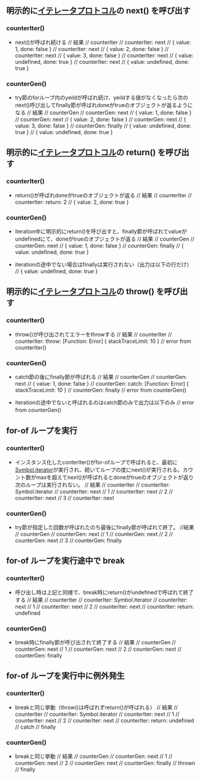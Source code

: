 ## 明示的に[イテレータプロトコル](https://developer.mozilla.org/ja/docs/Web/JavaScript/Reference/Iteration_protocols)の next() を呼び出す

### counterIter()
- next()が呼ばれ続ける
  // 結果
  // counterIter
  // counterIter: next
  // { value: 1, done: false }
  // counterIter: next
  // { value: 2, done: false }
  // counterIter: next
  // { value: 3, done: false }
  // counterIter: next
  // { value: undefined, done: true }
  // counterIter: next
  // { value: undefined, done: true }

### counterGen()
- try節のforループ内のyeildが呼ばれ続け、yeildする値がなくなったら次のnext()呼び出してfinally節が呼ばれdoneがtrueのオブジェクトが返るようになる
  // 結果
  // counterGen
  // counterGen: next
  // { value: 1, done: false }
  // counterGen: next
  // { value: 2, done: false }
  // counterGen: next
  // { value: 3, done: false }
  // counterGen: finally
  // { value: undefined, done: true }
  // { value: undefined, done: true }

## 明示的に[イテレータプロトコル](https://developer.mozilla.org/ja/docs/Web/JavaScript/Reference/Iteration_protocols)の return() を呼び出す

### counterIter()
- return()が呼ばれdoneがtrueのオブジェクトが返る
  // 結果
  // counterIter
  // counterIter: return: 2
  // { value: 2, done: true }

### counterGen()
- iteration中に明示的にreturn()を呼び出すと、finally節が呼ばれてvalueがundefinedにて、doneがtrueのオブジェクトが返る
  // 結果
  // counterGen
  // counterGen: next
  // { value: 1, done: false }
  // counterGen: finally
  // { value: undefined, done: true }

- iterationの途中でない場合はfinallyは実行されない（出力は以下の行だけ）
  // { value: undefined, done: true }

## 明示的に[イテレータプロトコル](https://developer.mozilla.org/ja/docs/Web/JavaScript/Reference/Iteration_protocols)の throw() を呼び出す
### counterIter()
- throw()が呼び出されてエラーをthrowする
  // 結果
  // counterIter
  // counterIter: throw: [Function: Error] { stackTraceLimit: 10 }
  // error from counterIter()

### counterGen()
- catch節の後にfinally節が呼ばれる
    // 結果
    // counterGen
    // counterGen: next
    // { value: 1, done: false }
    // counterGen: catch: [Function: Error] { stackTraceLimit: 10 }
    // counterGen: finally
    // error from counterGen()

- iterationの途中でないと呼ばれるのはcatch節のみで出力は以下のみ
    // error from counterGen()　　

## for-of ループを実行
### counterIter()
- インスタンス化したconterIter()がfor-ofループで呼ばれると、最初に[Symbol.iterator]()が実行され、続いてループの度にnext()が実行される。カウント数がmaxを超えてnext()が呼ばれるとdoneがtrueのオブジェクトが返り次のループは実行されない。
    // 結果
    // counterIter
    // counterIter: Symbol.iterator
    // counterIter: next
    // 1
    // counterIter: next
    // 2
    // counterIter: next
    // 3
    // counterIter: next

### counterGen()
- try節が指定した回数が呼ばれたのち最後にfinally節が呼ばれて終了。
    //結果
    // counterGen
    // counterGen: next
    // 1
    // counterGen: next
    // 2
    // counterGen: next
    // 3
    // counterGen: finally
## for-of ループを実行途中で break
### counterIter()
- 呼び出し時は上記と同様で、break時にreturn()がundefinedで呼ばれて終了する
    // 結果
    // counterIter
    // counterIter: Symbol.iterator
    // counterIter: next
    // 1
    // counterIter: next
    // 2
    // counterIter: next
    // counterIter: return: undefined
### counterGen()
- break時にfinally節が呼び出されて終了する
    // 結果
    // counterGen
    // counterGen: next
    // 1
    // counterGen: next
    // 2
    // counterGen: next
    // counterGen: finally

## for-of ループを実行中に例外発生
### counterIter()
- breakと同じ挙動（throw()は呼ばれずreturn()が呼ばれる）
    // 結果
    //  counterIter
    // counterIter: Symbol.iterator
    // counterIter: next
    // 1
    // counterIter: next
    // 2
    // counterIter: next
    // counterIter: return: undefined
    // catch
    // finally

### counterGen()
- breakと同じ挙動
    // 結果
    // counterGen
    // counterGen: next
    // 1
    // counterGen: next
    // 2
    // counterGen: next
    // counterGen: finally
    // thrown
    // finally